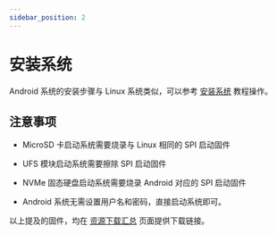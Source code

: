 ```yaml
---
sidebar_position: 2
---
```


# 安装系统

Android 系统的安装步骤与 Linux 系统类似，可以参考 [安装系统](../../getting-started/install-system/) 教程操作。

## 注意事项

- MicroSD 卡启动系统需要烧录与 Linux 相同的 SPI 启动固件

- UFS 模块启动系统需要擦除 SPI 启动固件

- NVMe 固态硬盘启动系统需要烧录 Android 对应的 SPI 启动固件

- Android 系统无需设置用户名和密码，直接启动系统即可。

以上提及的固件，均在 [资源下载汇总](../../download) 页面提供下载链接。
